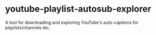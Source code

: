 # youtube-playlist-autosub-explorer
A tool for downloading and exploring YouTube's auto-captions for playlists/channels etc.
